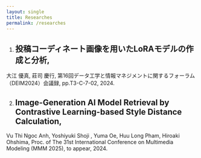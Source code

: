```yaml
---
layout: single
title: Researches
permalink: /researches
---
```


1. ## 投稿コーディネート画像を用いたLoRAモデルの作成と分析,
大江 優真, 莊司 慶行, 第16回データ工学と情報マネジメントに関するフォーラム（DEIM2024）会議録, pp.T3-C-7-02, 2024.

2. ## Image-Generation AI Model Retrieval by Contrastive Learning-based Style Distance Calculation,
Vu Thi Ngoc Anh, Yoshiyuki Shoji , Yuma Oe, Huu Long Pham, Hiroaki Ohshima, Proc. of The 31st International Conference on Multimedia Modeling (MMM 2025), to appear, 2024.